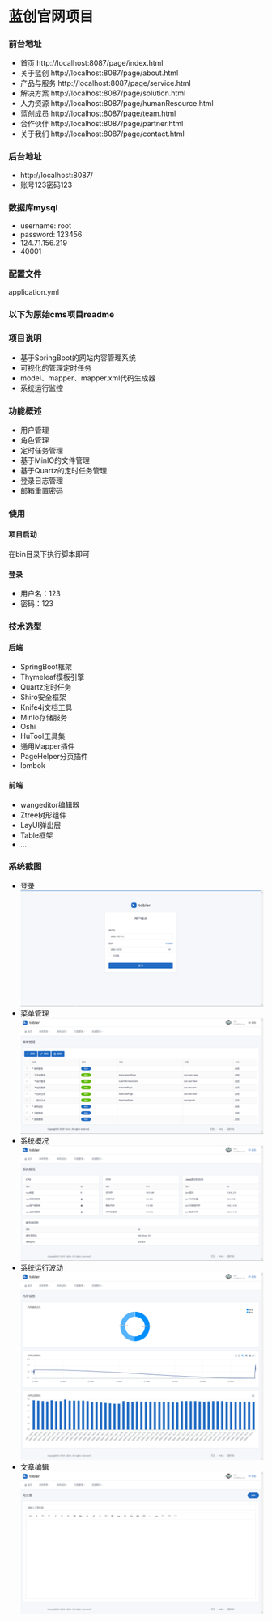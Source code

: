 # 蓝创官网项目

### 前台地址
* 首页 
http://localhost:8087/page/index.html
* 关于蓝创
http://localhost:8087/page/about.html
* 产品与服务
http://localhost:8087/page/service.html
* 解决方案
http://localhost:8087/page/solution.html
* 人力资源
http://localhost:8087/page/humanResource.html
* 蓝创成员
http://localhost:8087/page/team.html
* 合作伙伴
http://localhost:8087/page/partner.html
* 关于我们
http://localhost:8087/page/contact.html

### 后台地址
* http://localhost:8087/
* 账号123密码123

### 数据库mysql
* username: root
* password: 123456
* 124.71.156.219
* 40001

### 配置文件
application.yml



### 以下为原始cms项目readme
### 项目说明

* 基于SpringBoot的网站内容管理系统
* 可视化的管理定时任务
* model、mapper、mapper.xml代码生成器
* 系统运行监控

### 功能概述
* 用户管理
* 角色管理
* 定时任务管理
* 基于MinIO的文件管理
* 基于Quartz的定时任务管理
* 登录日志管理
* 邮箱重置密码

### 使用
#### 项目启动
在bin目录下执行脚本即可
#### 登录
* 用户名：123
* 密码：123

### 技术选型
#### 后端
* SpringBoot框架
* Thymeleaf模板引擎
* Quartz定时任务
* Shiro安全框架
* Knife4j文档工具
* MinIo存储服务
* Oshi
* HuTool工具集
* 通用Mapper插件
* PageHelper分页插件
* lombok

#### 前端
* wangeditor编辑器
* Ztree树形组件
* LayUI弹出层
* Table框架
* ...

### 系统截图
* 登录
![](src/img/01.png)
* 菜单管理
![](src/img/02.png)
* 系统概况
![](src/img/03.png)
* 系统运行波动
![](src/img/04.png)
* 文章编辑
![](src/img/05.png)

